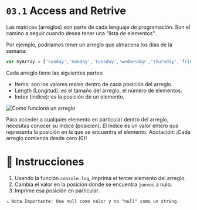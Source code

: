 # `03.1` Access and Retrive

Las matrices (arreglos) son parte de cada lenguaje de programación. Son el camino a seguir cuando desea tener una "lista de elementos".

Por ejemplo, podríamos tener un arreglo que almacena los días de la semana:
```js
var myArray = ['sunday','monday','tuesday','wednesday','thursday','friday','saturday'];
```
Cada arreglo tiene las siguientes partes:
- Items: son los valores reales dentro de cada posición del arreglo.
- Length (Longitud): es el tamaño del arreglo, el número de elementos.
- Index (indice): es la posición de un elemento.

![Como funciona un arreglo](https://github.com/4GeeksAcademy/javascript-arrays-exercises-tutorial/blob/5e6a9b1276ed2b7de1b9bb0240105983c170611c/.learn/assets/DbmSOHT.png?raw=true)

Para acceder a cualquier elemento en particular dentro del arreglo, necesitas conocer su índice (posición). El índice es un valor entero que representa la posición en la que se encuentra el elemento. Acotación: ¡Cada arreglo comienza desde cero (0)!

# 📝 Instrucciones

1. Usando la función `console.log`, imprima el tercer elemento del arreglo.
2. Cambia el valor en la posición donde se encuentra `jueves` a nulo.
3. Imprime esa posición en particular.

```txt
⚠️ Nota Importante: Use null como valor y no "null" como un string.
```
